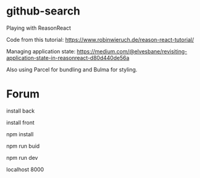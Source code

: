 # github-search
Playing with ReasonReact

Code from this tutorial: 
https://www.robinwieruch.de/reason-react-tutorial/

Managing application state:
https://medium.com/@elvesbane/revisiting-application-state-in-reasonreact-d80d440de56a

Also using Parcel for bundling and Bulma for styling.
# Forum


install back

install front

npm install

npm run buid

npm run dev

localhost 8000
